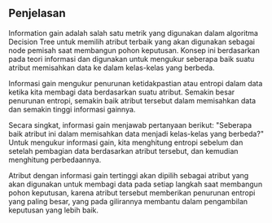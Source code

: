 ## Penjelasan
Information gain adalah salah satu metrik yang digunakan dalam algoritma Decision Tree untuk memilih atribut terbaik yang akan digunakan sebagai node pemisah saat membangun pohon keputusan. Konsep ini berdasarkan pada teori informasi dan digunakan untuk mengukur seberapa baik suatu atribut memisahkan data ke dalam kelas-kelas yang berbeda.

Informasi gain mengukur penurunan ketidakpastian atau entropi dalam data ketika kita membagi data berdasarkan suatu atribut. Semakin besar penurunan entropi, semakin baik atribut tersebut dalam memisahkan data dan semakin tinggi informasi gainnya.

Secara singkat, informasi gain menjawab pertanyaan berikut: "Seberapa baik atribut ini dalam memisahkan data menjadi kelas-kelas yang berbeda?" Untuk mengukur informasi gain, kita menghitung entropi sebelum dan setelah pembagian data berdasarkan atribut tersebut, dan kemudian menghitung perbedaannya.

Atribut dengan informasi gain tertinggi akan dipilih sebagai atribut yang akan digunakan untuk membagi data pada setiap langkah saat membangun pohon keputusan, karena atribut tersebut memberikan penurunan entropi yang paling besar, yang pada gilirannya membantu dalam pengambilan keputusan yang lebih baik.
